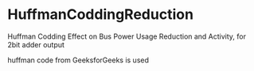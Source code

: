# HuffmanCoddingReduction

Huffman Codding Effect on Bus Power Usage Reduction and Activity, for 2bit adder output

huffman code from GeeksforGeeks is used
